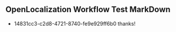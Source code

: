 ## OpenLocalization Workflow Test MarkDown
* 14831cc3-c2d8-4721-8740-fe9e929ff6b0 
thanks!<!--HONumber=Feb16_HO4-->
